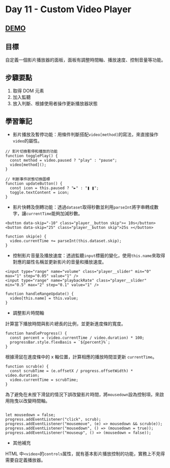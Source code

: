# Day 11 - Custom Video Player

## [DEMO](https://ayating.github.io/JavaScript30/11%20-%20Custom%20Video%20Player/)

## 目標

自定義一個影片播放器的面板，面板有調整時間軸、播放速度、控制音量等功能。

## 步驟要點

1. 取得 DOM 元素
2. 加入監聽
3. 放入判斷、根據使用者操作更新播放器狀態

## 學習筆記

- 影片播放及暫停功能：用條件判斷搭配`video[method]`的寫法，來直接操作`video`的屬性。

```
// 影片切換暫停和播放的功能
function togglePlay() {
  const method = video.paused ? "play" : "pause";
  video[method]();
}

// 判斷事件狀態切換圖標
function updateButton() {
  const icon = this.paused ? "►" : "❚ ❚";
  toggle.textContent = icon;
}
```

- 影片快轉及倒轉功能：透過`dataset`取得秒數並利用`parseInt`將字串轉成數字，讓`currentTime`能夠加減秒數。

```
<button data-skip="-10" class="player__button skip">« 10s</button>
<button data-skip="25" class="player__button skip">25s »</button>
```

```
function skip(e) {
  video.currentTime += parseInt(this.dataset.skip);
}
```

- 控制影片音量及播放速度：透過監聽`input`標籤的變化，使用`this.name`來取得對應的屬性名稱並更新影片的音量和播放速度。

```
<input type="range" name="volume" class="player__slider" min="0" max="1" step="0.05" value="1" />
<input type="range" name="playbackRate" class="player__slider" min="0.5" max="2" step="0.1" value="1" />
```

```
function handleRangeUpdate() {
  video[this.name] = this.value;
}
```

- 調整影片時間軸

計算當下播放時間與影片總長的比例，並更新進度條的寬度。

```
function handleProgress() {
  const percent = (video.currentTime / video.duration) * 100;
  progressBar.style.flexBasis = `${percent}%`;
}
```

根據滑鼠在進度條中的 x 軸位置，計算相應的播放時間並更新 `currentTime`。

```
function scrub(e) {
  const scrubTime = (e.offsetX / progress.offsetWidth) * video.duration;
  video.currentTime = scrubTime;
}
```

為了避免在未按下滑鼠的情況下誤改變影片時間，將`mousedown`設為控制項，來啟用拖曳以改變時間軸。

```

let mousedown = false;
progress.addEventListener("click", scrub);
progress.addEventListener("mousemove", (e) => mousedown && scrub(e));
progress.addEventListener("mousedown", () => (mousedown = true));
progress.addEventListener("mouseup", () => (mousedown = false));
```

- 其他補充

HTML 中`<video>`的`controls`属性，就有基本影片播放控制的功能，實務上不見得需要自定義播放器。

